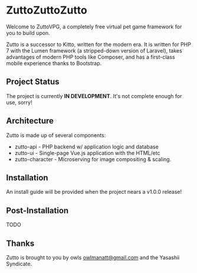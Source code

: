 # ZuttoZuttoZutto
Welcome to ZuttoVPG, a completely free virtual pet game framework for you to build upon.

Zutto is a successor to Kitto, written for the modern era. It is written for PHP 7 with the Lumen framework (a stripped-down version of Laravel), takes advantages of modern PHP tools like Composer, and has a first-class mobile experience thanks to Bootstrap.

## Project Status
The project is currently **IN DEVELOPMENT**. It's not complete enough for use, sorry!

## Architecture
Zutto is made up of several components:

- zutto-api - PHP backend w/ application logic and database
- zutto-ui - Single-page Vue.js application with the HTML/etc
- zutto-character - Microserving for image compositing & scaling.

## Installation
An install guide will be provided when the project nears a v1.0.0 release!

## Post-Installation
TODO

## Thanks
Zutto is brought to you by owls <owlmanatt@gmail.com> and the Yasashii Syndicate.
